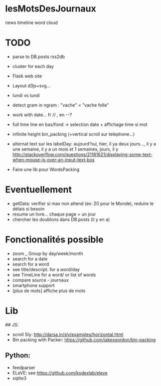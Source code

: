 # lesMotsDesJournaux
news timeline word cloud




TODO
=====
* parse to DB.posts   rss2db
* cluster for each day
* Flask web site
* Layout d3js+svg...
* lundi vs lundi
* detect gram in ngram : "vache" < "vache folle"
* work with date... fr //  , en --?
* full time line en bas/fond -> selection date + affichage time si mot

* infinite height bin_packing (+vertical scroll sur telephone...)

* alternat text sur les labelDay:  aujourd'hui, hier, il ya deux jours..., il y a une semaine, il y a un mois et 1 semaines, jours, il y
http://stackoverflow.com/questions/21181621/displaying-some-text-when-mouse-is-over-an-input-text-box

* Faire une lib pour WordsPacking

Eventuellement
==============
* getData: verifier si max non attend (ex: 20 pour le Monde), reduire le délais si besoin
* resume un livre... chaque page = un jour
* chercher les doublons dans DB.posts (il y en  a)

Fonctionalités possible
=======================
* zoom _ Group by day/week/month
* search for a date
* search for a word
* see title/descript. for a word/day
* see TimeLine for a word/ or list of words
* compare source - journaux
* smartphone support
* [plus de mots] affiche plus de mots




Lib
===
## JS:
* scroll Sly: http://darsa.in/sly/examples/horizontal.html
* Bin packing with Packer: https://github.com/jakesgordon/bin-packing

## Python:
* feedparser
* ELeVE: see https://github.com/kodexlab/eleve
* sqlite3
